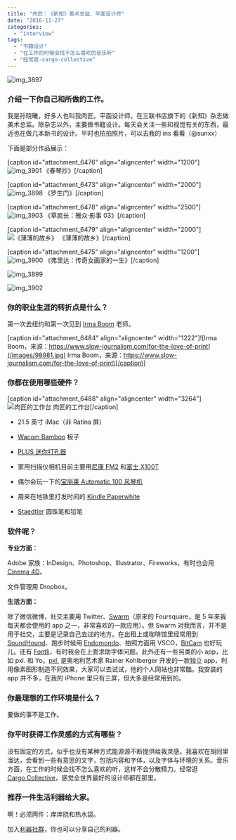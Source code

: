 ```yaml
---
title: "肉匠｜《新知》美术总监、平面设计师"
date: "2016-11-27"
categories: 
  - "interview"
tags: 
  - "书籍设计"
  - "在工作的时候会找不怎么喜欢的音乐听"
  - "经常逛-cargo-collective"
---
```


![img_3897](/images/00411.jpg)

### 介绍一下你自己和所做的工作。

我是孙晓曦，好多人也叫我肉匠。平面设计师，在三联书店旗下的《新知》杂志做美术总监。除杂志以外，主要做书籍设计。每天会关注一些和视觉有关的东西，最近也在做几本新书的设计。平时也拍拍照片，可以去我的 ins 看看（@sunxx）

下面是部分作品展示：

\[caption id="attachment\_6476" align="aligncenter" width="1200"\]![img_3901](/images/05367.jpg) 《春琴抄》\[/caption\]

\[caption id="attachment\_6473" align="aligncenter" width="2000"\]![img_3898](/images/72739.jpg) 《罗生门》\[/caption\]

\[caption id="attachment\_6478" align="aligncenter" width="2500"\]![img_3903](/images/18257.jpg) 《草疯长：雅众·影事 03》\[/caption\]

\[caption id="attachment\_6479" align="aligncenter" width="2000"\]![《薄薄的故乡》](/images/56290.jpg) 《薄薄的故乡》\[/caption\]

\[caption id="attachment\_6475" align="aligncenter" width="1200"\]![img_3900](/images/73417.jpg) 《弗里达：传奇女画家的一生》\[/caption\]

![img_3899](/images/26514.jpg)

![img_3902](/images/62825.jpg)

### 你的职业生涯的转折点是什么？

第一次去纽约和第一次见到 [Irma Boom](https://www.irmaboom.nl/) 老师。

\[caption id="attachment\_6484" align="aligncenter" width="1222"\]![Irma Boom，来源：https://www.slow-journalism.com/for-the-love-of-print](/images/98981.jpg) Irma Boom，来源：https://www.slow-journalism.com/for-the-love-of-print\[/caption\]

### 你都在使用哪些硬件？

\[caption id="attachment\_6488" align="aligncenter" width="3264"\]![肉匠的工作台](/images/17272.jpg) 肉匠的工作台\[/caption\]

- 21.5 英寸 iMac（非 Ratina 屏）
    
- [Wacom Bamboo](https://bamboo.wacom.com/) 板子
    
- [PLUS 迷你打孔器](https://item.jd.com/1601191982.html)
    
- 家用扫描仪相机目前主要用[尼康 FM2](https://zh.wikipedia.org/wiki/%E5%B0%BC%E5%BA%B7FM2) 和[富士 X100T](https://item.jd.com/1256489.html)
    
- 偶尔会玩一下的[宝丽莱 Automatic 100 风琴机](https://polachina.com/tag/%E9%A3%8E%E7%90%B4%E6%9C%BA/)
    
- 用来在地铁里打发时间的 [Kindle Paperwhite](https://www.amazon.cn/Kindle-Paperwhite%E7%94%B5%E5%AD%90%E4%B9%A6%E9%98%85%E8%AF%BB%E5%99%A8-300-ppi%E8%B6%85%E6%B8%85%E7%94%B5%E5%AD%90%E5%A2%A8%E6%B0%B4%E8%A7%A6%E6%8E%A7%E5%B1%8F-%E5%86%85%E7%BD%AE%E9%98%85%E8%AF%BB%E7%81%AF-%E8%B6%85%E9%95%BF%E7%BB%AD%E8%88%AA/dp/B00QJDOLIO/ref=sr_1_1?ie=UTF8&qid=1480251899&sr=8-1&keywords=paperwhite)
    
- [Staedtler](https://www.staedtler.com/en/products/) 圆珠笔和铅笔
    

### 软件呢？

**专业方面**：

Adobe 家族：InDesign、Photoshop、Illustrator、Fireworks，有时也会用 [Cinema 4D](https://www.maxon.net/en/products/cinema-4d/overview/)。

文件管理用 Dropbox。

**生活方面：**

除了微信微博，社交主要用 Twitter、[Swarm](https://itunes.apple.com/us/app/foursquare-swarm-check-in/id870161082?mt=8)（原来的 Foursquare，是 5 年来我每天都会使用的 app 之一，非常喜欢的一款应用）。但 Swarm 对我而言，并不是用于社交，主要是记录自己去过的地方。在出租上或咖啡馆里经常用到 [SoundHound](https://itunes.apple.com/us/app/soundhound-music-search-recognition/id355554941?mt=8)、跑步时候用 [Endomondo](https://www.endomondo.com/)、拍照方面用 VSCO，[BitCam](https://itunes.apple.com/us/app/bitcam/id1114990619?mt=8) 也好玩儿。还有 [Fontli](https://www.fontli.com/)，有时我会在上面求助字体问题。此外还有一些另类的小 app，比如 pxl. 和 Yo。[pxl.](https://itunes.apple.com/cn/app/pxl./id499620829?l=en&mt=8) 是奥地利艺术家 Rainer Kohlberger 开发的一款独立 app，利用像素图形制造不同效果，大家可以去试试，他的个人网站也非常酷。我安装的 app 并不多，在我的 iPhone 里只有三屏，但大多是经常用到的。

### 你最理想的工作环境是什么？

要做的事不是工作。

### 你平时获得工作灵感的方式有哪些？

没有固定的方式，似乎也没有某种方式能源源不断提供给我灵感。我喜欢在胡同里溜达，会看到一些有意思的文字，包括内容和字体，以及字体与环境的关系。音乐方面，在工作的时候会找不怎么喜欢的听，这样不会分散精力。经常逛 [Cargo Collective](https://cargocollective.com/)，感觉全世界最好的设计师都在那里。

### 推荐一件生活利器给大家。

啊！必须两件：痒痒挠和热水袋。

加入[利器社群](https://liqi.io/community/)，你也可以分享自己的利器。
